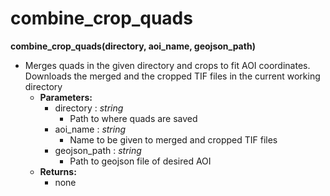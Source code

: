# combine_crop_quads

**combine_crop_quads(directory, aoi_name, geojson_path)**
- Merges quads in the given directory and crops to fit AOI coordinates. Downloads the merged and the cropped TIF files in the current working directory
    - **Parameters:**
      	- directory : *string*
      	  	- Path to where quads are saved
      	- aoi_name : *string*
      	  	- Name to be given to merged and cropped TIF files
      	- geojson_path : *string*
      	  	- Path to geojson file of desired AOI
    - **Returns:**
      	- none
